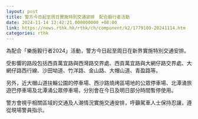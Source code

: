 ```yaml
---
layout: post
title: 警方今日起至周日實施特別交通安排　配合毅行者活動
date: 2024-11-14 12:42:21.000000000 +08:00
link: https://news.rthk.hk/rthk/ch/component/k2/1779109-20241114.htm
categories: rthk
---
```


為配合「樂施毅行者2024」活動，警方今日起至周日在新界實施特別交通安排。

受影響的路段包括西貢萬宜路與西灣路交界處、西貢萬宜路與大網仔路交界處、大網仔路西行線、沙田坳道、竹洋路、金山路、大帽山道、青盈路等。

另外，近大帽山道扶輪公園的停車場、西沙路燒烤區場地的公眾停車場、北潭涌旅遊巴停車場及北潭涌公眾停車場，分別會在今日及明日部分時間暫停使用。

警方會視乎相關區域的交通及人潮情況實施交通安排，呼籲駕車人士保持忍讓，遵從現場警員指示。
